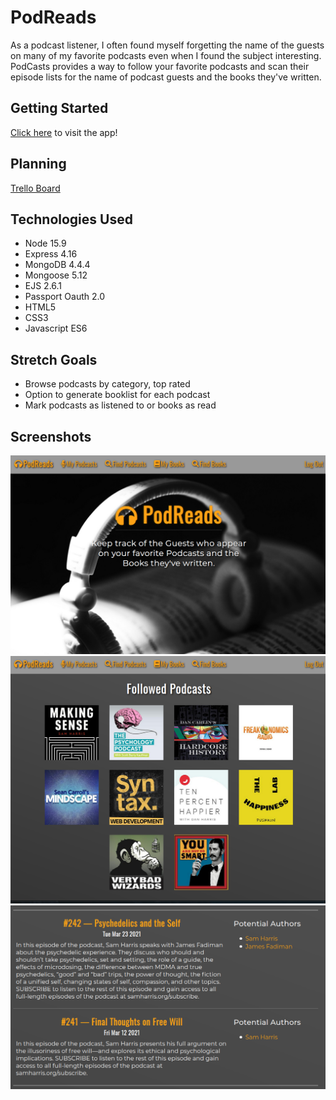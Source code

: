 # PodReads

As a podcast listener, I often found myself forgetting the name of the guests on many of my favorite podcasts even when I found the subject interesting. PodCasts provides a way to follow your favorite podcasts and scan their episode lists for the name of podcast guests and the books they've written.

## Getting Started

[Click here](https://snyles-podreads.herokuapp.com) to visit the app!

## Planning

[Trello Board](https://trello.com/b/fmbTg8EL/podreads)

## Technologies Used

* Node 15.9
* Express 4.16
* MongoDB 4.4.4
* Mongoose 5.12
* EJS 2.6.1
* Passport Oauth 2.0
* HTML5
* CSS3
* Javascript ES6

## Stretch Goals

* Browse podcasts by category, top rated
* Option to generate booklist for each podcast
* Mark podcasts as listened to or books as read
  
## Screenshots

![PodReads Screenshot 1](https://raw.githubusercontent.com/snyles/podreads/main/public/images/PR-Screenshot1.png)
![PodReads Screenshot 2](https://raw.githubusercontent.com/snyles/podreads/main/public/images/PR-Screenshot2.png)
![PodReads Screenshot 3](https://raw.githubusercontent.com/snyles/podreads/main/public/images/PR-Screenshot3.png)